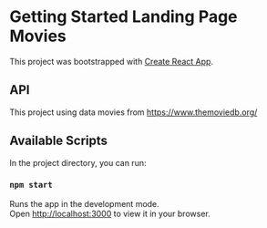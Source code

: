 # Getting Started Landing Page Movies

This project was bootstrapped with [Create React App](https://github.com/facebook/create-react-app).

## API

This project using data movies from https://www.themoviedb.org/

## Available Scripts

In the project directory, you can run:

### `npm start`

Runs the app in the development mode.\
Open [http://localhost:3000](http://localhost:3000) to view it in your browser.